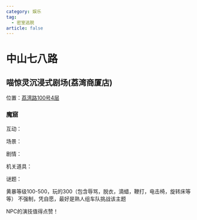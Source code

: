 ```yaml
---
category: 娱乐
tag:
  - 密室逃脱
article: false
---
```


# 中山七八路

## 喵惊灵沉浸式剧场(荔湾商厦店)

<span class="icon iconfont icon-locate"></span> 位置：<a href="https://ditu.amap.com/place/B0H3YC71BS" target="_blank">荔湾路100号4层</a>

### 魔窟

<div><p>互动：<el-rate model-value="5" disabled /></p></div>

<div><p>场景：<el-rate model-value="3.5" disabled /></p></div>

<div><p>剧情：<el-rate model-value="4" disabled /></p></div>

<div><p>机关道具：<el-rate model-value="3.5" disabled /></p></div>

<div><p>谜题：<el-rate model-value="1" disabled /></p></div>

黄暴等级100-500，玩的300（包含辱骂，脱衣，滴蜡，鞭打，电击椅，旋转床等等） 不强制，凭自愿，最好是熟人组车队挑战该主题

NPC的演技值得点赞！